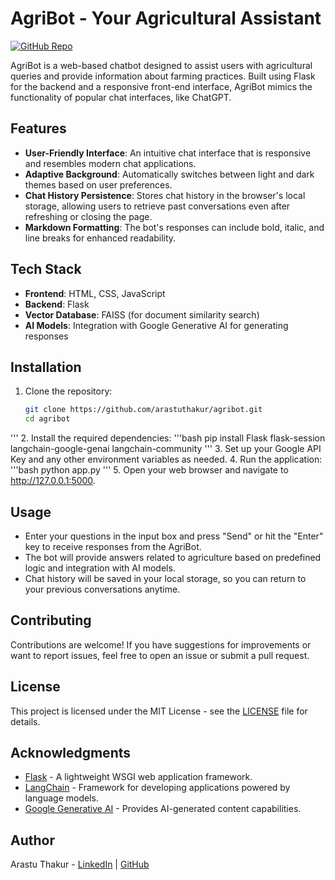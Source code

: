 # AgriBot - Your Agricultural Assistant

[![GitHub Repo](https://img.shields.io/badge/GitHub-Repo-blue.svg)](https://github.com/arastuthakur/agribot)

AgriBot is a web-based chatbot designed to assist users with agricultural queries and provide information about farming practices. Built using Flask for the backend and a responsive front-end interface, AgriBot mimics the functionality of popular chat interfaces, like ChatGPT.

## Features

- **User-Friendly Interface**: An intuitive chat interface that is responsive and resembles modern chat applications.
- **Adaptive Background**: Automatically switches between light and dark themes based on user preferences.
- **Chat History Persistence**: Stores chat history in the browser's local storage, allowing users to retrieve past conversations even after refreshing or closing the page.
- **Markdown Formatting**: The bot's responses can include bold, italic, and line breaks for enhanced readability.

## Tech Stack

- **Frontend**: HTML, CSS, JavaScript
- **Backend**: Flask
- **Vector Database**: FAISS (for document similarity search)
- **AI Models**: Integration with Google Generative AI for generating responses

## Installation

1. Clone the repository:

   ```bash
   git clone https://github.com/arastuthakur/agribot.git
   cd agribot
'''
2. Install the required dependencies:
'''bash
pip install Flask flask-session langchain-google-genai langchain-community
'''
3. Set up your Google API Key and any other environment variables as needed.
4. Run the application:
'''bash
python app.py
'''
5. Open your web browser and navigate to http://127.0.0.1:5000.
## Usage

- Enter your questions in the input box and press "Send" or hit the "Enter" key to receive responses from the AgriBot.
- The bot will provide answers related to agriculture based on predefined logic and integration with AI models.
- Chat history will be saved in your local storage, so you can return to your previous conversations anytime.

## Contributing

Contributions are welcome! If you have suggestions for improvements or want to report issues, feel free to open an issue or submit a pull request.

## License

This project is licensed under the MIT License - see the [LICENSE](LICENSE) file for details.

## Acknowledgments

- [Flask](https://flask.palletsprojects.com/) - A lightweight WSGI web application framework.
- [LangChain](https://langchain.com/) - Framework for developing applications powered by language models.
- [Google Generative AI](https://cloud.google.com/generative-ai) - Provides AI-generated content capabilities.

## Author

Arastu Thakur - [LinkedIn](https://www.linkedin.com/in/arastuthakur) | [GitHub](https://github.com/arastuthakur)
